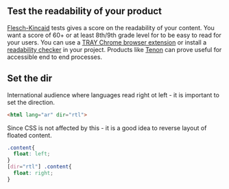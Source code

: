 ## Test the readability of your product
[Flesch-Kincaid](https://goodcalculators.com/flesch-kincaid-calculator/) tests gives a score on the readability of your content. You want a score of 60+ or at least 8th/9th grade level for to be easy to read for your users. You can use a [TRAY Chrome browser extension](https://chrome.google.com/webstore/detail/tray-readability-tool/eccbjfaplogblgjpopbihpgfgmlgjamf?hl=en-GB) or install a [readability checker](https://www.npmjs.com/package/readability-checker) in your project. Products like [Tenon](https://tenon.io/) can prove useful for accessible end to end processes. 

## Set the dir
International audience where languages read right ot left - it is important to set the direction. 
```html
<html lang="ar" dir="rtl">
```
Since CSS is not affected by this - it is a good idea to reverse layout of floated content.
```css
.content{
  float: left;
}
[dir="rtl"] .content{
  float: right;
}
```



